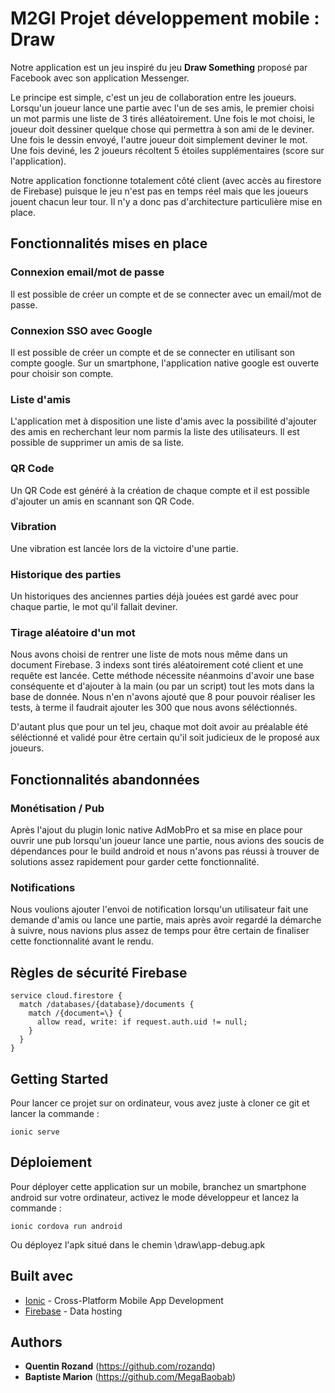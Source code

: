 # M2GI Projet développement mobile : Draw

Notre application est un jeu inspiré du jeu **Draw Something** proposé par Facebook avec son application Messenger.

Le principe est simple, c'est un jeu de collaboration entre les joueurs. 
Lorsqu'un joueur lance une partie avec l'un de ses amis, le premier choisi un mot parmis une liste de 3 tirés alléatoirement. 
Une fois le mot choisi, le joueur doit dessiner quelque chose qui permettra à son ami de le deviner. 
Une fois le dessin envoyé, l'autre joueur doit simplement deviner le mot. 
Une fois deviné, les 2 joueurs récoltent 5 étoiles supplémentaires (score sur l'application).

Notre application fonctionne totalement côté client (avec accès au firestore de Firebase) puisque le jeu n'est pas en temps réel mais que les joueurs jouent chacun leur tour.
Il n'y a donc pas d'architecture particulière mise en place. 


## Fonctionnalités mises en place

### Connexion email/mot de passe

Il est possible de créer un compte et de se connecter avec un email/mot de passe.


### Connexion SSO avec Google

Il est possible de créer un compte et de se connecter en utilisant son compte google. Sur un smartphone, l'application native google est ouverte pour choisir son compte.


### Liste d'amis

L'application met à disposition une liste d'amis avec la possibilité d'ajouter des amis en recherchant leur nom parmis la liste des utilisateurs. Il est possible de supprimer un amis de sa liste.


### QR Code

Un QR Code est généré à la création de chaque compte et il est possible d'ajouter un amis en scannant son QR Code.

### Vibration

Une vibration est lancée lors de la victoire d'une partie.


### Historique des parties

Un historiques des anciennes parties déjà jouées est gardé avec pour chaque partie, le mot qu'il fallait deviner.


### Tirage aléatoire d'un mot

Nous avons choisi de rentrer une liste de mots nous même dans un document Firebase. 3 indexs sont tirés aléatoirement coté client et une requête est lancée.
Cette méthode nécessite néanmoins d'avoir une base conséquente et d'ajouter à la main (ou par un script) tout les mots dans la base de donnée. Nous n'en n'avons ajouté que 8 pour pouvoir réaliser les tests, à terme il faudrait ajouter les 300 que nous avons séléctionnés. 

D'autant plus que pour un tel jeu, chaque mot doit avoir au préalable été séléctionné et validé pour être certain qu'il soit judicieux de le proposé aux joueurs. 


## Fonctionnalités abandonnées

### Monétisation / Pub

Après l'ajout du plugin Ionic native AdMobPro et sa mise en place pour ouvrir une pub lorsqu'un joueur lance une partie, nous avions des soucis de dépendances pour le build android et nous n'avons pas réussi à trouver de solutions assez rapidement pour garder cette fonctionnalité.


### Notifications

Nous voulions ajouter l'envoi de notification lorsqu'un utilisateur fait une demande d'amis ou lance une partie, mais après avoir regardé la démarche à suivre, nous navions plus assez de temps pour être certain de finaliser cette fonctionnalité avant le rendu.


## Règles de sécurité Firebase

```
service cloud.firestore {
  match /databases/{database}/documents {
    match /{document=\} {
      allow read, write: if request.auth.uid != null;
    }
  }
}
```


## Getting Started

Pour lancer ce projet sur on ordinateur, vous avez juste à cloner ce git et lancer la commande :
```
ionic serve
```

## Déploiement

Pour déployer cette application sur un mobile, branchez un smartphone android sur votre ordinateur, activez le mode développeur et lancez la commande :
```
ionic cordova run android
```
Ou déployez l'apk situé dans le chemin \draw\app-debug.apk

## Built avec 

* [Ionic](https://ionicframework.com/) - Cross-Platform Mobile App Development
* [Firebase](https://firebase.google.com) - Data hosting

## Authors

* **Quentin Rozand** (https://github.com/rozandq)
* **Baptiste Marion** (https://github.com/MegaBaobab)
